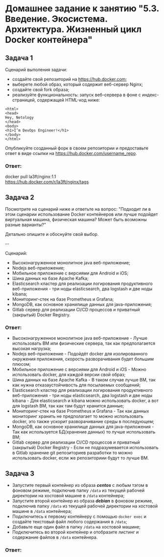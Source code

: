 
# Домашнее задание к занятию "5.3. Введение. Экосистема. Архитектура. Жизненный цикл Docker контейнера"

## Задача 1

Сценарий выполения задачи:

- создайте свой репозиторий на https://hub.docker.com;
- выберете любой образ, который содержит веб-сервер Nginx;
- создайте свой fork образа;
- реализуйте функциональность:
запуск веб-сервера в фоне с индекс-страницей, содержащей HTML-код ниже:
```
<html>
<head>
Hey, Netology
</head>
<body>
<h1>I’m DevOps Engineer!</h1>
</body>
</html>
```
Опубликуйте созданный форк в своем репозитории и предоставьте ответ в виде ссылки на https://hub.docker.com/username_repo.

### Ответ:
docker pull la3ft/nginx:1.1  
https://hub.docker.com/r/la3ft/nginx/tags  


## Задача 2

Посмотрите на сценарий ниже и ответьте на вопрос:
"Подходит ли в этом сценарии использование Docker контейнеров или лучше подойдет виртуальная машина, физическая машина? Может быть возможны разные варианты?"

Детально опишите и обоснуйте свой выбор.

--

Сценарий:

- Высоконагруженное монолитное java веб-приложение;
- Nodejs веб-приложение;
- Мобильное приложение c версиями для Android и iOS;
- Шина данных на базе Apache Kafka;
- Elasticsearch кластер для реализации логирования продуктивного веб-приложения - три ноды elasticsearch, два logstash и две ноды kibana;
- Мониторинг-стек на базе Prometheus и Grafana;
- MongoDB, как основное хранилище данных для java-приложения;
- Gitlab сервер для реализации CI/CD процессов и приватный (закрытый) Docker Registry.

### Ответ:
- Высоконагруженное монолитное java веб-приложение - Лучше использовать ВМ или физические сервера, так как предполагается высокая нагрузка;
- Nodejs веб-приложение - Подойдёт docker для изолированного окружения приложения, скорость разворачивания будет большим плюсом;
- Мобильное приложение c версиями для Android и iOS - Можно использовать docker, для каждой версии свой образ;
- Шина данных на базе Apache Kafka - В таком случае лучше ВМ, так как нужна отказаустойчивость для посылаемых сообщений;
- Elasticsearch кластер для реализации логирования продуктивного веб-приложения - три ноды elasticsearch, два logstash и две ноды kibana - Для elasticsearch и kibana можно использовать docker, а вот для logstash ВМ, так как там будут хранится данные;
- Мониторинг-стек на базе Prometheus и Grafana - Так как данных мониторинг хранить не предполагает то можно использовать docker, это также ускорит разворачивание среды в последующем;
- MongoDB, как основное хранилище данных для java-приложения - Так как используется БД(хранение данных) то лучше использовать ВМ;
- Gitlab сервер для реализации CI/CD процессов и приватный (закрытый) Docker Registry - Если не подразумевается использовать в Gitlab хранение git репозиториев разработки то можно использовать docker, если же репозиториии будут то лучше ВМ.


## Задача 3

- Запустите первый контейнер из образа ***centos*** c любым тэгом в фоновом режиме, подключив папку ```/data``` из текущей рабочей директории на хостовой машине в ```/data``` контейнера;
- Запустите второй контейнер из образа ***debian*** в фоновом режиме, подключив папку ```/data``` из текущей рабочей директории на хостовой машине в ```/data``` контейнера;
- Подключитесь к первому контейнеру с помощью ```docker exec``` и создайте текстовый файл любого содержания в ```/data```;
- Добавьте еще один файл в папку ```/data``` на хостовой машине;
- Подключитесь во второй контейнер и отобразите листинг и содержание файлов в ```/data``` контейнера.

### Ответ:
